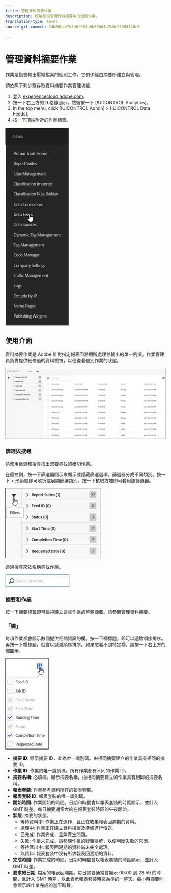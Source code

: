 ```yaml
---
title: 管理資料摘要作業
description: 瞭解如何管理資料摘要中的個別作業。
translation-type: tm+mt
source-git-commit: 7db88bce7b3d0f90fa5b50664d7c0c23904348c0

---
```



# 管理資料摘要作業

作業是指會輸出壓縮檔案的個別工作。它們係經由摘要所建立與管理。

請依照下列步驟存取資料摘要作業管理功能:

1. 登入 [experiencecloud.adobe.com](https://experiencecloud.adobe.com)。
2. 按一下右上方的 9 格線圖示，然後按一下 [!UICONTROL Analytics]。
3. In the top menu, click [!UICONTROL Admin] > [!UICONTROL Data Feeds].
4. 按一下頂端附近的作業標籤。

![資料摘要功能表](assets/AdminMenu.png)

## 使用介面

資料摘要作業是 Adobe 針對指定報表回溯期所處理並輸出的單一例項。作業管理員負責提供細修過的資料檢視，以便查看個別作業的狀態。

![工作](assets/jobs.jpg)

### 篩選與搜尋

請使用篩選和搜尋找出您要尋找的確切作業。

在最左側，按一下篩選器圖示來顯示或隱藏篩選選項。篩選器分成不同類別。按一下 > 形箭號即可收折或展開篩選類別。按一下核取方塊即可套用該篩選器。

![篩選](assets/jobs-filter.jpg)

透過搜尋來依名稱尋找作業。

![搜尋](assets/search.jpg)

### 摘要和作業

按一下摘要標籤即可檢視建立這些作業的整體摘要。請參閱[管理資料摘要](df-manage-feeds.md)。

### 「欄」

每項作業都會顯示數個提供相關資訊的欄。按一下欄標題，即可以遞增順序排序。再按一下欄標題，就會以遞減順序排序。如果您看不到特定欄，請按一下右上方的欄圖示。

![欄圖示](assets/job-cols.jpg)

* **摘要 ID**: 顯示摘要 ID，此為唯一識別碼。由相同摘要建立的作業具有相同的摘要 ID。
* **作業 ID**: 作業的唯一識別碼。所有作業都有不同的作業 ID。
* **摘要名稱**: 必填欄。顯示摘要名稱。由相同摘要建立的作業具有相同的摘要名稱。
* **報表套裝**: 作業參考資料所在的報表套裝。
* **報表套裝 ID**: 報表套裝的唯一識別碼。
* **開始時間**: 作業開始的時間。日期和時間會以報表套裝的時區顯示，並計入 GMT 時差。每日摘要通常大約在報表套裝時區的午夜開始。
* **狀態**: 摘要的狀態。
   * 等待資料中: 作業正在運作，且正在收集報表回溯期的資料。
   * 處理中: 作業正在建立資料檔案及準備進行傳送。
   * 已完成: 作業完成，且無產生問題。
   * 失敗: 作業未完成。請參閱[作業的疑難排解](jobs-troubleshooting.md)，以便判斷失敗的原因。
   * 等待匯出中: 報表回溯期的資料尚未完全處理。
   * 無資料: 報表套裝中沒有所求報表回溯期的資料。
* **完成時間**: 作業完成的時間。日期和時間會以報表套裝的時區顯示，並計入 GMT 時差。
* **要求的日期**: 檔案的報表回溯期。每日摘要通常會顯示 00:00 到 23:59 的時間，且計入 GMT 時差，以此表示報表套裝時區為準的一整天。每小時摘要則會顯示該作業完成的當下時數。
